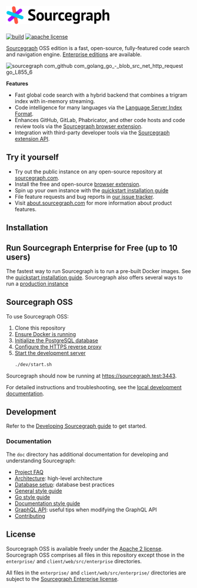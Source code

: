 # <a href="https://sourcegraph.com"><picture><source srcset="./ui/assets/img/sourcegraph-head-logo.svg" media="(prefers-color-scheme: dark)"/><img alt="Sourcegraph" src="./ui/assets/img/sourcegraph-logo-light.svg" height="48px" /></picture></a>

[![build](https://badge.buildkite.com/00bbe6fa9986c78b8e8591cffeb0b0f2e8c4bb610d7e339ff6.svg?branch=master)](https://buildkite.com/sourcegraph/sourcegraph)
[![apache license](https://img.shields.io/badge/license-Apache-blue.svg)](LICENSE)

[Sourcegraph](https://about.sourcegraph.com/) OSS edition is a fast, open-source, fully-featured code search and navigation engine. [Enterprise editions](https://about.sourcegraph.com/pricing) are available.

![sourcegraph com_github com_golang_go_-_blob_src_net_http_request go_L855_6](https://user-images.githubusercontent.com/989826/126650657-cef98203-1505-4848-aab6-57acda1ec35f.png)

**Features**

- Fast global code search with a hybrid backend that combines a trigram index with in-memory streaming.
- Code intelligence for many languages via the [Language Server Index Format](https://lsif.dev/).
- Enhances GitHub, GitLab, Phabricator, and other code hosts and code review tools via the [Sourcegraph browser extension](https://docs.sourcegraph.com/integration/browser_extension).
- Integration with third-party developer tools via the [Sourcegraph extension API](https://docs.sourcegraph.com/extensions).

## Try it yourself

- Try out the public instance on any open-source repository at [sourcegraph.com](https://sourcegraph.com/github.com/golang/go/-/blob/src/net/http/httptest/httptest.go#L41:6&tab=references).
- Install the free and open-source [browser extension](https://chrome.google.com/webstore/detail/sourcegraph/dgjhfomjieaadpoljlnidmbgkdffpack?hl=en).
- Spin up your own instance with the [quickstart installation guide](https://docs.sourcegraph.com/#getting-started)
- File feature requests and bug reports in [our issue tracker](https://github.com/sourcegraph/sourcegraph/issues).
- Visit [about.sourcegraph.com](https://about.sourcegraph.com) for more information about product features.

## Installation

## Run Sourcegraph Enterprise for Free (up to 10 users)

The fastest way to run Sourcegraph is to run a pre-built Docker images. See the [quickstart installation guide](https://docs.sourcegraph.com/#getting-started). Sourcegraph also offers several ways to run a [production instance](https://docs.sourcegraph.com/admin/install)

## Sourcegraph OSS

To use Sourcegraph OSS:

1. Clone this repository
1. [Ensure Docker is running](doc/dev/getting-started/quickstart_2_start_docker.md)
1. [Initialize the PostgreSQL database](doc/dev/getting-started/quickstart_3_initialize_database.md)
1. [Configure the HTTPS reverse proxy](doc/dev/getting-started/quickstart_5_configure_https_reverse_proxy.md)
1. [Start the development server](doc/dev/getting-started/quickstart_6_start_server.md)
   ```sh
   ./dev/start.sh
   ```

Sourcegraph should now be running at https://sourcegraph.test:3443.

For detailed instructions and troubleshooting, see the [local development documentation](./doc/dev/index.md).

## Development

Refer to the [Developing Sourcegraph guide](doc/dev/index.md) to get started.

### Documentation

The `doc` directory has additional documentation for developing and understanding Sourcegraph:

- [Project FAQ](./doc/admin/faq.md)
- [Architecture](./doc/dev/background-information/architecture/index.md): high-level architecture
- [Database setup](./doc/dev/background-information/postgresql.md): database best practices
- [General style guide](https://about.sourcegraph.com/handbook/communication/style_guide)
- [Go style guide](https://about.sourcegraph.com/handbook/engineering/languages/go)
- [Documentation style guide](https://about.sourcegraph.com/handbook/engineering/product_documentation)
- [GraphQL API](./doc/api/graphql/index.md): useful tips when modifying the GraphQL API
- [Contributing](./CONTRIBUTING.md)

## License

Sourcegraph OSS is available freely under the [Apache 2 license](LICENSE.apache). Sourcegraph OSS comprises all files in this repository except those in the `enterprise/` and `client/web/src/enterprise` directories.

All files in the `enterprise/` and `client/web/src/enterprise/` directories are subject to the [Sourcegraph Enterprise license](LICENSE.enterprise).
